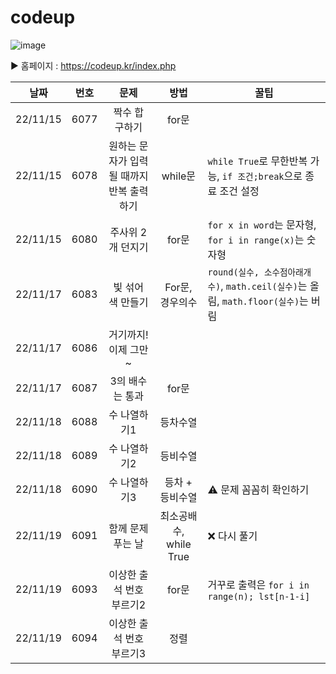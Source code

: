 # codeup

![image](https://user-images.githubusercontent.com/80023660/201943773-1b4f3f41-72ea-4a39-b0bf-5e10e2c81f9c.png)



▶️ 홈페이지 : https://codeup.kr/index.php




| 날짜 | 번호 |                문제                      |          방법        |                   꿀팁                      |
|:-----:|:-----:|:----------------------------------------:|:--------------------:|---------------------------------------------|
| 22/11/15 | 6077 | 짝수 합 구하기 | for문
| 22/11/15 | 6078 | 원하는 문자가 입력될 때까지 반복 출력하기 | while문 | `while True`로 무한반복 가능, `if 조건;break`으로 종료 조건 설정 |
| 22/11/15 | 6080 | 주사위 2개 던지기 | for문 | `for x in word`는 문자형, `for i in range(x)`는 숫자형 |
| 22/11/17 | 6083 | 빛 섞어 색 만들기 | For문, 경우의수 | `round(실수, 소수점아래개수)`, `math.ceil(실수)`는 올림, `math.floor(실수)`는 버림
| 22/11/17 | 6086 | 거기까지! 이제 그만~ | 
| 22/11/17 | 6087 | 3의 배수는 통과 | for문 |
| 22/11/18 | 6088 | 수 나열하기1 | 등차수열 |
| 22/11/18 | 6089 | 수 나열하기2 | 등비수열 |
| 22/11/18 | 6090 | 수 나열하기3 | 등차 + 등비수열 | ⚠️ 문제 꼼꼼히 확인하기 |
| 22/11/19 | 6091 | 함께 문제 푸는 날 | 최소공배수, while True | ❌ 다시 풀기 |
| 22/11/19 | 6093 | 이상한 출석 번호 부르기2 | for문| 거꾸로 출력은 `for i in range(n); lst[n-1-i]` |
| 22/11/19 | 6094 | 이상한 출석 번호 부르기3 | 정렬 | |
